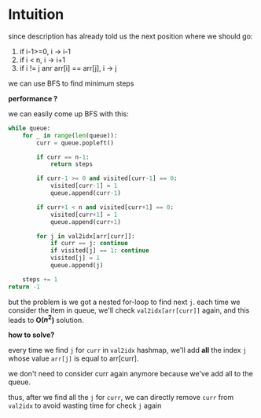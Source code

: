 # Intuition

since description has already told us the next position where we should go:

1. if i-1>=0, i -> i-1
2. if i < n, i -> i+1
3. if i != j anr arr[i] == arr[j], i -> j

we can use BFS to find minimum steps

**performance ?**

we can easily come up BFS with this:

```python
while queue:
    for _ in range(len(queue)):
        curr = queue.popleft()

        if curr == n-1:
            return steps

        if curr-1 >= 0 and visited[curr-1] == 0:
            visited[curr-1] = 1
            queue.append(curr-1)

        if curr+1 < n and visited[curr+1] == 0:
            visited[curr+1] = 1
            queue.append(curr+1)

        for j in val2idx[arr[curr]]:
            if curr == j: continue
            if visited[j] == 1: continue
            visited[j] = 1
            queue.append(j)

    steps += 1
return -1
```

but the problem is we got a nested for-loop to find next `j`.
each time we consider the item in queue, we'll check `val2idx[arr[curr]]` again, and this leads to **O($n^2$)** solution.

**how to solve?**

every time we find `j` for `curr` in `val2idx` hashmap, we'll add **all** the index `j` whose value `arr[j]` is equal to arr[curr].

we don't need to consider curr again anymore because we've add all to the queue.

thus, after we find all the `j` for `curr`, we can directly remove `curr` from `val2idx` to avoid wasting time for check `j` again